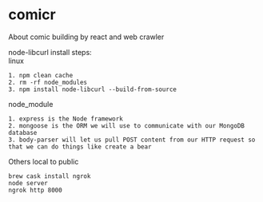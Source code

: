 # comicr
About comic building by react and web crawler

node-libcurl
install steps:    
linux
```linux
1. npm clean cache
2. rm -rf node_modules
3. npm install node-libcurl --build-from-source
```
node_module
```node_module
1. express is the Node framework
2. mongoose is the ORM we will use to communicate with our MongoDB database
3. body-parser will let us pull POST content from our HTTP request so that we can do things like create a bear
```

Others
local to public
```terminal
brew cask install ngrok
node server
ngrok http 8000
```